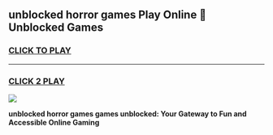 
## unblocked horror games Play Online 👋 Unblocked Games
<h3>
<a href="https://premium.freeplayer.one?title=unblocked_horror_games&ref=19F">CLICK TO PLAY</a></h3>
<hr>

<h3>
<a href="https://premium.freeplayer.one?title=unblocked_horror_games&ref=19F">CLICK 2 PLAY</a>
  
</h3>

<a href="https://premium.freeplayer.one?title=unblocked_horror_games&ref=19F"><img src="https://clearcache.store/games.png"></a>


**unblocked horror games games unblocked: Your Gateway to Fun and Accessible Online Gaming**
